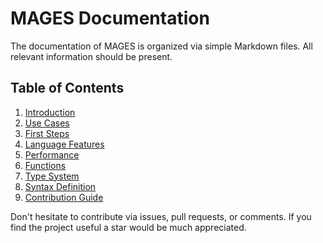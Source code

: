 # MAGES Documentation

The documentation of MAGES is organized via simple Markdown files. All relevant information should be present.

## Table of Contents

1. [Introduction](introduction.md)
2. [Use Cases](use-cases.md)
3. [First Steps](first-steps.md)
4. [Language Features](language.md)
5. [Performance](performance.md)
6. [Functions](functions.md)
7. [Type System](types.md)
8. [Syntax Definition](syntax.md)
9. [Contribution Guide](contributing.md)

Don't hesitate to contribute via issues, pull requests, or comments. If you find the project useful a star would be much appreciated.